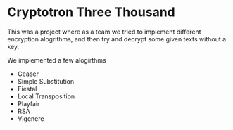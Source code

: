 # Cryptotron Three Thousand
This was a project where as a team we tried to implement different encryption alogrithms, and then try and decrypt some given texts without a key.

We implemented a few alogirthms 
  * Ceaser
  * Simple Substitution
  * Fiestal
  * Local Transposition
  * Playfair
  * RSA
  * Vigenere
